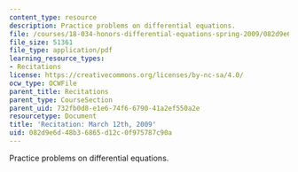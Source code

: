 ```yaml
---
content_type: resource
description: Practice problems on differential equations.
file: /courses/18-034-honors-differential-equations-spring-2009/082d9e6d48b36865d12c0f975787c90a_MIT18_034s09_rec10_3_12.pdf
file_size: 51361
file_type: application/pdf
learning_resource_types:
- Recitations
license: https://creativecommons.org/licenses/by-nc-sa/4.0/
ocw_type: OCWFile
parent_title: Recitations
parent_type: CourseSection
parent_uid: 732fb0d8-e1e6-74f6-6790-41a2ef550a2e
resourcetype: Document
title: 'Recitation: March 12th, 2009'
uid: 082d9e6d-48b3-6865-d12c-0f975787c90a
---
```

Practice problems on differential equations.